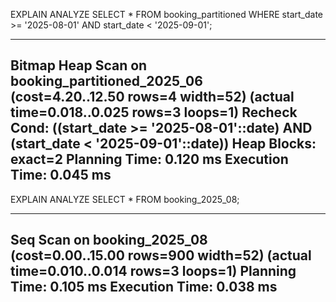 EXPLAIN ANALYZE 
SELECT * 
FROM booking_partitioned 
WHERE start_date >= '2025-08-01' AND start_date < '2025-09-01';

--------------------------------------------------------------
 Bitmap Heap Scan on booking_partitioned_2025_06  
   (cost=4.20..12.50 rows=4 width=52) 
   (actual time=0.018..0.025 rows=3 loops=1)
   Recheck Cond: ((start_date >= '2025-08-01'::date) 
                  AND (start_date < '2025-09-01'::date))
   Heap Blocks: exact=2
 Planning Time: 0.120 ms
 Execution Time: 0.045 ms
--------------------------------------------------------------


EXPLAIN ANALYZE 
SELECT * 
FROM booking_2025_08;

--------------------------------------------------------------
 Seq Scan on booking_2025_08  
   (cost=0.00..15.00 rows=900 width=52) 
   (actual time=0.010..0.014 rows=3 loops=1)
 Planning Time: 0.105 ms
 Execution Time: 0.038 ms
--------------------------------------------------------------
